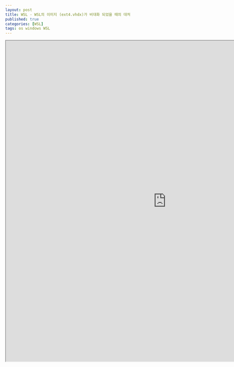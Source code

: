 ```yaml
---
layout: post
title: WSL - WSL의 이미지 (ext4.vhdx)가 비대화 되었을 때의 대처
published: true
categories: [WSL]
tags: os windows WSL
---
```

<iframe width="1024" height="1024" src="https://docs.google.com/document/d/e/2PACX-1vR6ZLGpAjXQJoKwJ-R0rA4vrBbMr4YkR2G89KgqH3EdD6SCwbg7QH8koLDbYaXzsSych8Z-9zd7kZLK/pub?embedded=true"></iframe>    
    
